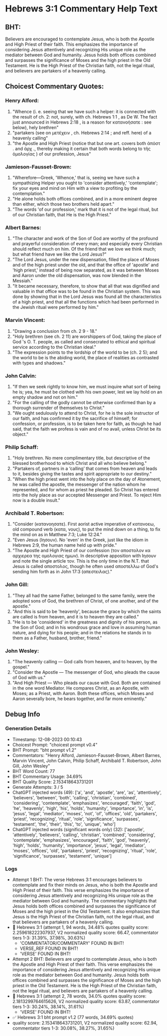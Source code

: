 # Hebrews 3:1 Commentary Help Text

## BHT:
Believers are encouraged to contemplate Jesus, who is both the Apostle and High Priest of their faith. This emphasizes the importance of considering Jesus attentively and recognizing His unique role as the mediator between God and humanity. Jesus holds both offices combined and surpasses the significance of Moses and the high priest in the Old Testament. He is the High Priest of the Christian faith, not the legal ritual, and believers are partakers of a heavenly calling.

## Choicest Commentary Quotes:
### Henry Alford:
1. "Whence (i. e. seeing that we have such a helper: it is connected with the result of ch. 2: not, surely, with ch. Hebrews 1:1 , as De W. The fact just announced in Hebrews 2:18 , is a reason for κατανοήσατε : see below), hely brethren" 
2. "partakers (see on μετέχειν , ch. Hebrews 2:14 ; and reff. here) of a heavenly calling"
3. "the Apostle and High Priest (notice that but one art. covers both ἀπόστ . and ἀρχ ., thereby making it certain that both words belong to τῆς ὁμολογίας ) of our profession, Jesus"

### Jamieson-Fausset-Brown:
1. "Wherefore—Greek, 'Whence,' that is, seeing we have such a sympathizing Helper you ought to 'consider attentively,' 'contemplate'; fix your eyes and mind on Him with a view to profiting by the contemplation." 
2. "He alone holds both offices combined, and in a more eminent degree than either, which those two brothers held apart."
3. "The words 'of our profession,' mark that it is not of the legal ritual, but of our Christian faith, that He is the High Priest."

### Albert Barnes:
1. "The character and work of the Son of God are worthy of the profound and prayerful consideration of every man; and especially every Christian should reflect much on him. Of the friend that we love we think much; but what friend have we like the Lord Jesus?"
2. "The Lord Jesus, under the new dispensation, filled the place of Moses and of the high priest under the old, and that the office of 'apostle' and 'high priest,' instead of being now separated, as it was between Moses and Aaron under the old dispensation, was now blended in the Messiah."
3. "It became necessary, therefore, to show that all that was dignified and valuable in that office was to be found in the Christian system. This was done by showing that in the Lord Jesus was found all the characteristics of a high priest, and that all the functions which had been performed in the Jewish ritual were performed by him."

### Marvin Vincent:
1. "Drawing a conclusion from ch. 2 9 - 18."
2. "Holy brethren (see ch. 2 11) are worshippers of God, taking the place of God 's O. T. people, as called and consecrated to ethical and spiritual service according to the Christian ideal."
3. "The expression points to the lordship of the world to be (ch. 2 5); and the world to be is the abiding world, the place of realities as contrasted with types and shadows."

### John Calvin:
1. "If then we seek rightly to know him, we must inquire what sort of being he is; yea, he must be clothed with his own power, lest we lay hold on an empty shadow and not on him."
2. "For the calling of the godly cannot be otherwise confirmed than by a thorough surrender of themselves to Christ."
3. "We ought sedulously to attend to Christ, for he is the sole instructor of our faith, and has confirmed it by the sacrifice of himself; for confession, or profession, is to be taken here for faith, as though he had said, that the faith we profess is vain and of no avail, unless Christ be its object."

### Philip Schaff:
1. "Holy brethren. No mere complimentary title, but descriptive of the blessed brotherhood to which Christ and all who believe belong."
2. "Partakers of, partners in a ‘calling’ that comes from heaven and leads to it, besides giving the tastes and spirit appropriate to our destiny."
3. "When the high priest went into the holy place on the day of Atonement, he was called the apostle, the messenger of the nation whom he represented, and for whom as priest he pleaded. So Christ has entered into the holy place as our accepted Messenger and Priest. To reject Him now is a double insult."

### Archibald T. Robertson:
1. "Consider (κατανοησατε). First aorist active imperative of κατανοεω, old compound verb (κατα, νους), to put the mind down on a thing, to fix the mind on as in Matthew 7:3; Luke 12:24."
2. "Even Jesus (Ιησουν). No 'even' in the Greek, just like the idiom in Hebrews 2:9, the human name held up with pride."
3. "The Apostle and High Priest of our confession (τον αποστολον κα αρχιερεα της ομολογιας ημων). In descriptive apposition with Ιησουν and note the single article τον. This is the only time in the N.T. that Jesus is called αποστολος, though he often used αποστελλω of God's sending him forth as in John 17:3 (απεστειλας)."

### John Gill:
1. "They all had the same Father, belonged to the same family, were the adopted sons of God, the brethren of Christ, of one another, and of the apostle."
2. "And this is said to be 'heavenly', because the grace by which the saints are called is from heaven, and it is to heaven they are called."
3. "He is to be 'considered' in the greatness and dignity of his person, as the Son of God; and in his wondrous grace and love in assuming human nature, and dying for his people; and in the relations he stands in to them as a Father, husband, brother, friend."

### John Wesley:
1. "The heavenly calling — God calls from heaven, and to heaven, by the gospel."
2. "Consider the Apostle — The messenger of God, who pleads the cause of God with us."
3. "And High Priest — Who pleads our cause with God. Both are contained in the one word Mediator. He compares Christ, as an Apostle, with Moses; as a Priest, with Aaron. Both these offices, which Moses and Aaron severally bore, he bears together, and far more eminently."


## Debug Info
### Generation Details
- Timestamp: 12-08-2023 00:10:43
- Choicest Prompt: "choicest prompt v0.4"
- BHT Prompt: "bht prompt v1.2"
- Commentators: "Henry Alford, Jamieson-Fausset-Brown, Albert Barnes, Marvin Vincent, John Calvin, Philip Schaff, Archibald T. Robertson, John Gill, John Wesley"
- BHT Word Count: 77
- BHT Commentary Usage: 34.69%
- BHT Quality Score: 2.153418643731201
- Generate Attempts: 3 / 5
- ChatGPT injected words (49):
	['a', 'and', 'apostle', 'are', 'as', 'attentively', 'believers', 'between', 'both', 'calling', 'christian', 'combined', 'considering', 'contemplate', 'emphasizes', 'encouraged', 'faith', 'god', 'he', 'heavenly', 'high', 'his', 'holds', 'humanity', 'importance', 'in', 'is', 'jesus', 'legal', 'mediator', 'moses', 'not', 'of', 'offices', 'old', 'partakers', 'priest', 'recognizing', 'ritual', 'role', 'significance', 'surpasses', 'testament', 'the', 'their', 'this', 'to', 'unique', 'who']
- ChatGPT injected words (significant words only) (32):
	['apostle', 'attentively', 'believers', 'calling', 'christian', 'combined', 'considering', 'contemplate', 'emphasizes', 'encouraged', 'faith', 'god', 'heavenly', 'high', 'holds', 'humanity', 'importance', 'jesus', 'legal', 'mediator', 'moses', 'offices', 'old', 'partakers', 'priest', 'recognizing', 'ritual', 'role', 'significance', 'surpasses', 'testament', 'unique']

### Logs
- Attempt 1 BHT: The verse Hebrews 3:1 encourages believers to contemplate and fix their minds on Jesus, who is both the Apostle and High Priest of their faith. This verse emphasizes the importance of considering Jesus attentively and recognizing His unique role as the mediator between God and humanity. The commentary highlights that Jesus holds both offices combined and surpasses the significance of Moses and the high priest in the Old Testament. It also emphasizes that Jesus is the High Priest of the Christian faith, not the legal ritual, and that believers are partakers of a heavenly calling.
- 🔄 Hebrews 3:1 (attempt 1, 94 words, 34.48% quotes quality score: 2.259618222307937, V2 normalized quality score: 66.47, commentator tiers 1-3: 31.39%, 37.98%, 30.63%) 
	- 'COMMENTATOR/COMMENTARY' FOUND IN BHT! 
	- VERSE_REF FOUND IN BHT! 
	- 'VERSE' FOUND IN BHT!
- Attempt 2 BHT: Believers are urged to contemplate Jesus, who is both the Apostle and High Priest of their faith. This verse emphasizes the importance of considering Jesus attentively and recognizing His unique role as the mediator between God and humanity. Jesus holds both offices combined and surpasses the significance of Moses and the high priest in the Old Testament. He is the High Priest of the Christian faith, not the legal ritual, and believers are partakers of a heavenly calling.
- 🔄 Hebrews 3:1 (attempt 2, 78 words, 34.0% quotes quality score: 2.1813299764615626, V2 normalized quality score: 63.87, commentator tiers 1-3: 30.24%, 38.14%, 31.61%) 
	- 'VERSE' FOUND IN BHT!
- ✅ Hebrews 3:1 bht prompt v1.2 (77 words, 34.69% quotes)
- quality score: 2.153418643731201, V2 normalized quality score: 62.94, commentator tiers 1-3: 30.08%, 38.27%, 31.65%)